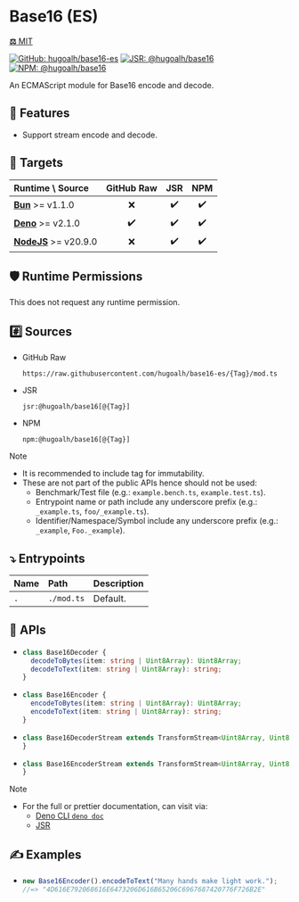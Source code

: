 # Base16 (ES)

[**⚖️** MIT](./LICENSE.md)

[![GitHub: hugoalh/base16-es](https://img.shields.io/github/v/release/hugoalh/base16-es?label=hugoalh/base16-es&labelColor=181717&logo=github&logoColor=ffffff&sort=semver&style=flat "GitHub: hugoalh/base16-es")](https://github.com/hugoalh/base16-es)
[![JSR: @hugoalh/base16](https://img.shields.io/jsr/v/@hugoalh/base16?label=@hugoalh/base16&labelColor=F7DF1E&logo=jsr&logoColor=000000&style=flat "JSR: @hugoalh/base16")](https://jsr.io/@hugoalh/base16)
[![NPM: @hugoalh/base16](https://img.shields.io/npm/v/@hugoalh/base16?label=@hugoalh/base16&labelColor=CB3837&logo=npm&logoColor=ffffff&style=flat "NPM: @hugoalh/base16")](https://www.npmjs.com/package/@hugoalh/base16)

An ECMAScript module for Base16 encode and decode.

## 🌟 Features

- Support stream encode and decode.

## 🎯 Targets

| **Runtime \\ Source** | **GitHub Raw** | **JSR** | **NPM** |
|:--|:-:|:-:|:-:|
| **[Bun](https://bun.sh/)** >= v1.1.0 | ❌ | ✔️ | ✔️ |
| **[Deno](https://deno.land/)** >= v2.1.0 | ✔️ | ✔️ | ✔️ |
| **[NodeJS](https://nodejs.org/)** >= v20.9.0 | ❌ | ✔️ | ✔️ |

## 🛡️ Runtime Permissions

This does not request any runtime permission.

## #️⃣ Sources

- GitHub Raw
  ```
  https://raw.githubusercontent.com/hugoalh/base16-es/{Tag}/mod.ts
  ```
- JSR
  ```
  jsr:@hugoalh/base16[@{Tag}]
  ```
- NPM
  ```
  npm:@hugoalh/base16[@{Tag}]
  ```

> [!NOTE]
> - It is recommended to include tag for immutability.
> - These are not part of the public APIs hence should not be used:
>   - Benchmark/Test file (e.g.: `example.bench.ts`, `example.test.ts`).
>   - Entrypoint name or path include any underscore prefix (e.g.: `_example.ts`, `foo/_example.ts`).
>   - Identifier/Namespace/Symbol include any underscore prefix (e.g.: `_example`, `Foo._example`).

## ⤵️ Entrypoints

| **Name** | **Path** | **Description** |
|:--|:--|:--|
| `.` | `./mod.ts` | Default. |

## 🧩 APIs

- ```ts
  class Base16Decoder {
    decodeToBytes(item: string | Uint8Array): Uint8Array;
    decodeToText(item: string | Uint8Array): string;
  }
  ```
- ```ts
  class Base16Encoder {
    encodeToBytes(item: string | Uint8Array): Uint8Array;
    encodeToText(item: string | Uint8Array): string;
  }
  ```
- ```ts
  class Base16DecoderStream extends TransformStream<Uint8Array, Uint8Array> {
  }
  ```
- ```ts
  class Base16EncoderStream extends TransformStream<Uint8Array, Uint8Array> {
  }
  ```

> [!NOTE]
> - For the full or prettier documentation, can visit via:
>   - [Deno CLI `deno doc`](https://docs.deno.com/runtime/reference/cli/doc/)
>   - [JSR](https://jsr.io/@hugoalh/base16)

## ✍️ Examples

- ```ts
  new Base16Encoder().encodeToText("Many hands make light work.");
  //=> "4D616E792068616E6473206D616B65206C6967687420776F726B2E"
  ```
